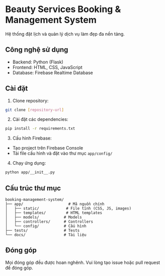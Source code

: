 # Beauty Services Booking & Management System

Hệ thống đặt lịch và quản lý dịch vụ làm đẹp đa nền tảng.

## Công nghệ sử dụng

- Backend: Python (Flask)
- Frontend: HTML, CSS, JavaScript
- Database: Firebase Realtime Database

## Cài đặt

1. Clone repository:
```bash
git clone [repository-url]
```

2. Cài đặt các dependencies:
```bash
pip install -r requirements.txt
```

3. Cấu hình Firebase:
- Tạo project trên Firebase Console
- Tải file cấu hình và đặt vào thư mục `app/config/`

4. Chạy ứng dụng:
```bash
python app/__init__.py
```

## Cấu trúc thư mục

```
booking-management-system/
├── app/                    # Mã nguồn chính
│   ├── static/            # File tĩnh (CSS, JS, images)
│   ├── templates/         # HTML templates
│   ├── models/           # Models
│   ├── controllers/      # Controllers
│   └── config/           # Cấu hình
├── tests/                # Tests
└── docs/                 # Tài liệu
```

## Đóng góp

Mọi đóng góp đều được hoan nghênh. Vui lòng tạo issue hoặc pull request để đóng góp.
